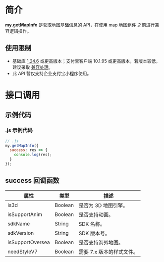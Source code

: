 
# 简介
**my.getMapInfo** 是获取地图基础信息的 API，在使用 [map 地图组件](https://opendocs.alipay.com/mini/component/map) 之前进行兼容逻辑操作。

## 使用限制

- 基础库 [1.24.6](https://opendocs.alipay.com/mini/framework/lib) 或更高版本；支付宝客户端 10.1.95 或更高版本，若版本较低，建议采取 [兼容处理](https://opendocs.alipay.com/mini/framework/compatibility)。
- 此 API 暂仅支持企业支付宝小程序使用。

# 接口调用

## 示例代码

### .js 示例代码
```javascript
// .js
my.getMapInfo({
  success: res => {
    console.log(res);
  }
});
```

## success 回调函数
| **属性** | **类型** | **描述** |
| --- | --- | --- |
| is3d | Boolean | 是否为 3D 地图引擎。 |
| isSupportAnim | Boolean | 是否支持动画。 |
| sdkName | String | SDK 名称。 |
| sdkVersion | String | SDK 版本号。 |
| isSupportOversea | Boolean | 是否支持海外地图。 |
| needStyleV7 | Boolean | 需要 7.x 版本的样式文件。 |

